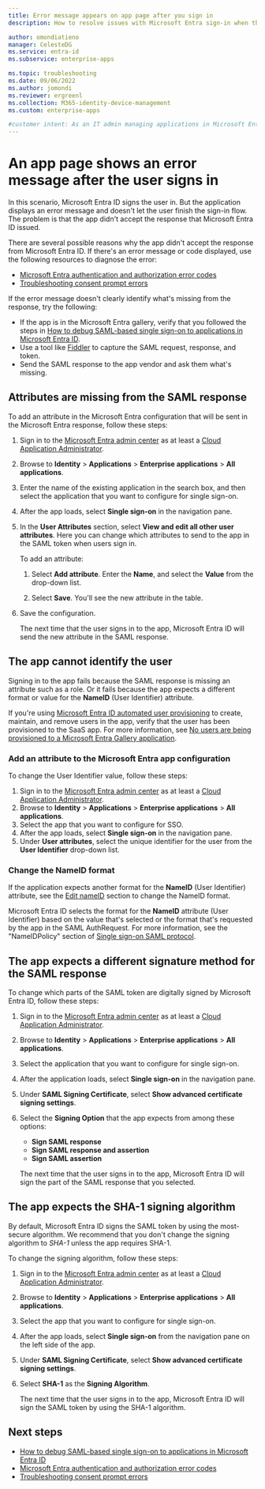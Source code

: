 ```yaml
---
title: Error message appears on app page after you sign in
description: How to resolve issues with Microsoft Entra sign-in when the app returns an error message.

author: omondiatieno
manager: CelesteDG
ms.service: entra-id
ms.subservice: enterprise-apps

ms.topic: troubleshooting
ms.date: 09/06/2022
ms.author: jomondi
ms.reviewer: ergreenl
ms.collection: M365-identity-device-management
ms.custom: enterprise-apps

#customer intent: As an IT admin managing applications in Microsoft Entra ID, I want to learn how to troubleshoot issues with Microsoft Entra sign-in when the app returns an error message, so that I can effectively manage and secure applications in my organization.
---
```


# An app page shows an error message after the user signs in

In this scenario, Microsoft Entra ID signs the user in. But the application displays an error message and doesn't let the user finish the sign-in flow. The problem is that the app didn't accept the response that Microsoft Entra ID issued.

There are several possible reasons why the app didn't accept the response from Microsoft Entra ID. If there's an error message or code displayed, use the following resources to diagnose the error:

- [Microsoft Entra authentication and authorization error codes](~/identity-platform/reference-error-codes.md)
- [Troubleshooting consent prompt errors](application-sign-in-unexpected-user-consent-error.md)

If the error message doesn't clearly identify what's missing from the response, try the following:

- If the app is in the Microsoft Entra gallery, verify that you followed the steps in [How to debug SAML-based single sign-on to applications in Microsoft Entra ID](./debug-saml-sso-issues.md).
- Use a tool like [Fiddler](https://www.telerik.com/fiddler) to capture the SAML request, response, and token.
- Send the SAML response to the app vendor and ask them what's missing.


## Attributes are missing from the SAML response

To add an attribute in the Microsoft Entra configuration that will be sent in the Microsoft Entra response, follow these steps:

1. Sign in to the [Microsoft Entra admin center](https://entra.microsoft.com) as at least a [Cloud Application Administrator](~/identity/role-based-access-control/permissions-reference.md#cloud-application-administrator). 
1. Browse to **Identity** > **Applications** > **Enterprise applications** > **All applications**.
1. Enter the name of the existing application in the search box, and then select the application that you want to configure for single sign-on.
1. After the app loads, select **Single sign-on** in the navigation pane.
1. In the **User Attributes** section, select **View and edit all other user attributes**. Here you can change which attributes to send to the app in the SAML token when users sign in.

   To add an attribute:

   1. Select **Add attribute**. Enter the **Name**, and select the **Value** from the drop-down list.

   1. Select **Save**. You'll see the new attribute in the table.

1. Save the configuration.

   The next time that the user signs in to the app, Microsoft Entra ID will send the new attribute in the SAML response.

## The app cannot identify the user

Signing in to the app fails because the SAML response is missing an attribute such as a role. Or it fails because the app expects a different format or value for the **NameID** (User Identifier) attribute.

If you're using [Microsoft Entra ID automated user provisioning](~/identity/app-provisioning/user-provisioning.md) to create, maintain, and remove users in the app, verify that the user has been provisioned to the SaaS app. For more information, see [No users are being provisioned to a Microsoft Entra Gallery application](~/identity/app-provisioning/application-provisioning-config-problem-no-users-provisioned.md).

<a name='add-an-attribute-to-the-azure-ad-app-configuration'></a>

### Add an attribute to the Microsoft Entra app configuration

To change the User Identifier value, follow these steps:

1. Sign in to the [Microsoft Entra admin center](https://entra.microsoft.com) as at least a [Cloud Application Administrator](~/identity/role-based-access-control/permissions-reference.md#cloud-application-administrator). 
1. Browse to **Identity** > **Applications** > **Enterprise applications** > **All applications**.
1. Select the app that you want to configure for SSO.
1. After the app loads, select **Single sign-on** in the navigation pane.
1. Under **User attributes**, select the unique identifier for the user from the **User Identifier** drop-down list.

### Change the NameID format

If the application expects another format for the **NameID** (User Identifier) attribute, see the [Edit nameID](~/identity-platform/saml-claims-customization.md#edit-nameid) section to change the NameID format.

Microsoft Entra ID selects the format for the **NameID** attribute (User Identifier) based on the value that's selected or the format that's requested by the app in the SAML AuthRequest. For more information, see the "NameIDPolicy" section of [Single sign-on SAML protocol](~/identity-platform/single-sign-on-saml-protocol.md#nameidpolicy).

## The app expects a different signature method for the SAML response

To change which parts of the SAML token are digitally signed by Microsoft Entra ID, follow these steps:

1. Sign in to the [Microsoft Entra admin center](https://entra.microsoft.com) as at least a [Cloud Application Administrator](~/identity/role-based-access-control/permissions-reference.md#cloud-application-administrator).
1. Browse to **Identity** > **Applications** > **Enterprise applications** > **All applications**.
1. Select the application that you want to configure for single sign-on.
1. After the application loads, select **Single sign-on** in the navigation pane.
1. Under **SAML Signing Certificate**, select  **Show advanced certificate signing settings**.
1. Select the **Signing Option** that the app expects from among these options:

   - **Sign SAML response**
   - **Sign SAML response and assertion**
   - **Sign SAML assertion**

   The next time that the user signs in to the app, Microsoft Entra ID will sign the part of the SAML response that you selected.

## The app expects the SHA-1 signing algorithm

By default, Microsoft Entra ID signs the SAML token by using the most-secure algorithm. We recommend that you don't change the signing algorithm to *SHA-1* unless the app requires SHA-1.

To change the signing algorithm, follow these steps:

1. Sign in to the [Microsoft Entra admin center](https://entra.microsoft.com) as at least a [Cloud Application Administrator](~/identity/role-based-access-control/permissions-reference.md#cloud-application-administrator). 
1. Browse to **Identity** > **Applications** > **Enterprise applications** > **All applications**.
1. Select the app that you want to configure for single sign-on.
1. After the app loads, select **Single sign-on** from the navigation pane on the left side of the app.
1. Under **SAML Signing Certificate**, select **Show advanced certificate signing settings**.
1. Select **SHA-1** as the **Signing Algorithm**.

   The next time that the user signs in to the app, Microsoft Entra ID will sign the SAML token by using the SHA-1 algorithm.

## Next steps

- [How to debug SAML-based single sign-on to applications in Microsoft Entra ID](./debug-saml-sso-issues.md)
- [Microsoft Entra authentication and authorization error codes](~/identity-platform/reference-error-codes.md)
- [Troubleshooting consent prompt errors](application-sign-in-unexpected-user-consent-error.md)
